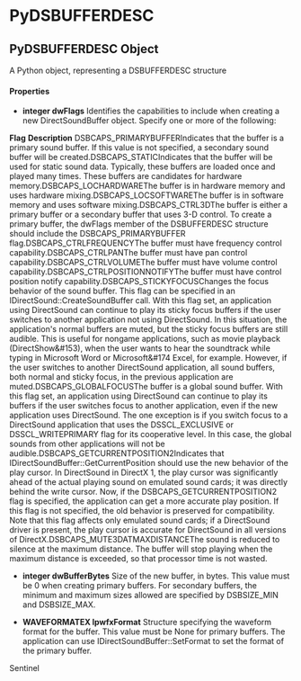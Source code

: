 # PyDSBUFFERDESC

## PyDSBUFFERDESC Object

A Python object, representing a DSBUFFERDESC structure

#### Properties

  -  **integer dwFlags** 
    Identifies the capabilities to include when creating a new DirectSoundBuffer object\. Specify one or more of the following:

 **Flag**  **Description** DSBCAPS\_PRIMARYBUFFERIndicates that the buffer is a primary sound buffer\. If this value is not specified, a secondary sound buffer will be created\.DSBCAPS\_STATICIndicates that the buffer will be used for static sound data\. Typically, these buffers are loaded once and played many times\. These buffers are candidates for hardware memory\.DSBCAPS\_LOCHARDWAREThe buffer is in hardware memory and uses hardware mixing\.DSBCAPS\_LOCSOFTWAREThe buffer is in software memory and uses software mixing\.DSBCAPS\_CTRL3DThe buffer is either a primary buffer or a secondary buffer that uses 3-D control\. To create a primary buffer, the dwFlags member of the DSBUFFERDESC structure should include the DSBCAPS\_PRIMARYBUFFER flag\.DSBCAPS\_CTRLFREQUENCYThe buffer must have frequency control capability\.DSBCAPS\_CTRLPANThe buffer must have pan control capability\.DSBCAPS\_CTRLVOLUMEThe buffer must have volume control capability\.DSBCAPS\_CTRLPOSITIONNOTIFYThe buffer must have control position notify capability\.DSBCAPS\_STICKYFOCUSChanges the focus behavior of the sound buffer\. This flag can be specified in an IDirectSound::CreateSoundBuffer call\. With this flag set, an application using DirectSound can continue to play its sticky focus buffers if the user switches to another application not using DirectSound\. In this situation, the application's normal buffers are muted, but the sticky focus buffers are still audible\. This is useful for nongame applications, such as movie playback \(DirectShow&\#153\), when the user wants to hear the soundtrack while typing in Microsoft Word or Microsoft&\#174 Excel, for example\. However, if the user switches to another DirectSound application, all sound buffers, both normal and sticky focus, in the previous application are muted\.DSBCAPS\_GLOBALFOCUSThe buffer is a global sound buffer\. With this flag set, an application using DirectSound can continue to play its buffers if the user switches focus to another application, even if the new application uses DirectSound\. The one exception is if you switch focus to a DirectSound application that uses the DSSCL\_EXCLUSIVE or DSSCL\_WRITEPRIMARY flag for its cooperative level\. In this case, the global sounds from other applications will not be audible\.DSBCAPS\_GETCURRENTPOSITION2Indicates that IDirectSoundBuffer::GetCurrentPosition should use the new behavior of the play cursor\. In DirectSound in DirectX 1, the play cursor was significantly ahead of the actual playing sound on emulated sound cards; it was directly behind the write cursor\. Now, if the DSBCAPS\_GETCURRENTPOSITION2 flag is specified, the application can get a more accurate play position\. If this flag is not specified, the old behavior is preserved for compatibility\. Note that this flag affects only emulated sound cards; if a DirectSound driver is present, the play cursor is accurate for DirectSound in all versions of DirectX\.DSBCAPS\_MUTE3DATMAXDISTANCEThe sound is reduced to silence at the maximum distance\. The buffer will stop playing when the maximum distance is exceeded, so that processor time is not wasted\.
  -  **integer dwBufferBytes** 
    Size of the new buffer, in bytes\. This value must be 0 when creating primary buffers\. For secondary buffers, the minimum and maximum sizes allowed are specified by DSBSIZE\_MIN and DSBSIZE\_MAX\.

  -  **WAVEFORMATEX lpwfxFormat** 
    Structure specifying the waveform format for the buffer\. This value must be None for primary buffers\. The application can use IDirectSoundBuffer::SetFormat to set the format of the primary buffer\. 

Sentinel